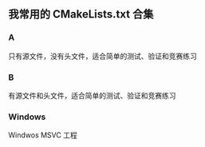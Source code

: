 ## 我常用的 CMakeLists.txt 合集

### A
只有源文件，没有头文件，适合简单的测试、验证和竞赛练习

### B
有源文件和头文件，适合简单的测试、验证和竞赛练习

### Windows
Windwos MSVC 工程
